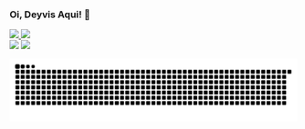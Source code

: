 ### Oi, Deyvis Aqui! 👋

 <div>
  <a href="https://github.com/deyvisrf">
  <img height="180em" src="https://github-readme-stats.vercel.app/api?username=deyvisrf&show_icons=true&theme=dark&include_all_commits=true&count_private=true"/>
  <img height="180em" src="https://github-readme-stats.vercel.app/api/top-langs/?username=deyvisrf&layout=compact&langs_count=7&theme=dark"/>
</div>
  
  <div> 
  <a href = "mailto:deyvisrf@gmail.com"><img src="https://img.shields.io/badge/-Gmail-%23333?style=for-the-badge&logo=gmail&logoColor=white" target="_blank"></a>
  <a href="https://www.linkedin.com/in/deyvisf/" target="_blank"><img src="https://img.shields.io/badge/-LinkedIn-%230077B5?style=for-the-badge&logo=linkedin&logoColor=white" target="_blank"></a> 
</div>

  ![Snake animation](https://github.com/deyvisrf/deyvisrf/blob/output/github-contribution-grid-snake.svg)
